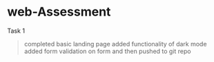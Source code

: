 # web-Assessment

Task 1
> completed basic landing page
> added functionality of dark mode
> added form validation on form and then pushed to git repo
